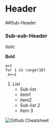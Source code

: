 # Header
##Sub-Header
### Sub-sub-Header

*italic*

**Bold**

```
a=1
for 1 in range(10)
 a+=1
```
1. List
   * Sub-list
    - item1
    - item2
   * Sub-list 2
    - Item 3

![Github Cheatsheet](https://s2.studylib.es/store/data/008825178_1-f39e56009941736933e722fe371a5cd3.png)

